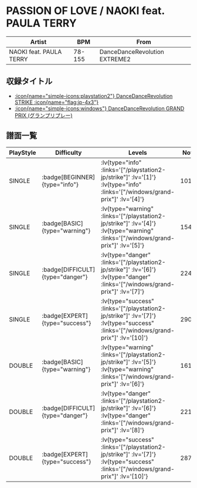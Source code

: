 # PASSION OF LOVE / NAOKI feat. PAULA TERRY

|Artist|BPM|From|
|------|---|----|
|NAOKI feat. PAULA TERRY|78-155|DanceDanceRevolution EXTREME2|

## 収録タイトル

- [ :icon{name="simple-icons:playstation2"} DanceDanceRevolution STRIKE :icon{name="flag:jp-4x3"} ](/playstation2-jp/strike)
- [ :icon{name="simple-icons:windows"} DanceDanceRevolution GRAND PRIX (グランプリプレー)](/windows/grand-prix)

## 譜面一覧

|PlayStyle|Difficulty|Levels|Notes|Movie|
|---------|----------|------|-----|-----|
|SINGLE| :badge[BEGINNER]{type="info"} | :lv{type="info" :links='["/playstation2-jp/strike"]' :lv='[1]'}  :lv{type="info" :links='["/windows/grand-prix"]' :lv='[4]'} |101/0||
|SINGLE| :badge[BASIC]{type="warning"} | :lv{type="warning" :links='["/playstation2-jp/strike"]' :lv='[4]'}  :lv{type="warning" :links='["/windows/grand-prix"]' :lv='[5]'} |154/10||
|SINGLE| :badge[DIFFICULT]{type="danger"} | :lv{type="danger" :links='["/playstation2-jp/strike"]' :lv='[6]'}  :lv{type="danger" :links='["/windows/grand-prix"]' :lv='[7]'} |224/18||
|SINGLE| :badge[EXPERT]{type="success"} | :lv{type="success" :links='["/playstation2-jp/strike"]' :lv='[7]'}  :lv{type="success" :links='["/windows/grand-prix"]' :lv='[10]'} |290/22||
|DOUBLE| :badge[BASIC]{type="warning"} | :lv{type="warning" :links='["/playstation2-jp/strike"]' :lv='[5]'}  :lv{type="warning" :links='["/windows/grand-prix"]' :lv='[6]'} |161/29||
|DOUBLE| :badge[DIFFICULT]{type="danger"} | :lv{type="danger" :links='["/playstation2-jp/strike"]' :lv='[6]'}  :lv{type="danger" :links='["/windows/grand-prix"]' :lv='[8]'} |221/18||
|DOUBLE| :badge[EXPERT]{type="success"} | :lv{type="success" :links='["/playstation2-jp/strike"]' :lv='[7]'}  :lv{type="success" :links='["/windows/grand-prix"]' :lv='[10]'} |287/19||
